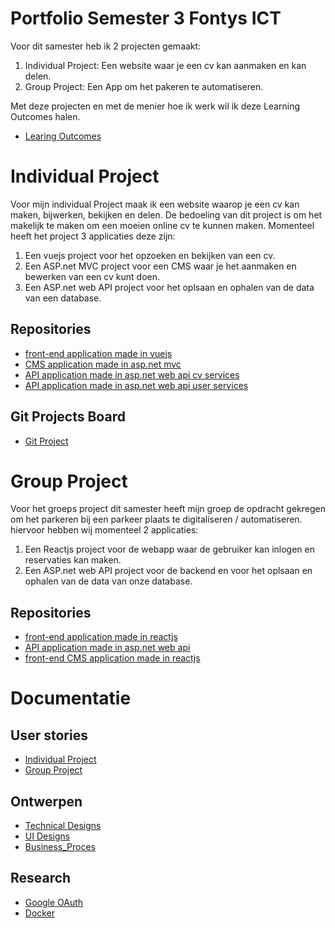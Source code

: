 # Portfolio Semester 3 Fontys ICT

Voor dit samester heb ik 2 projecten gemaakt: 
1. Individual Project: Een website waar je een cv kan aanmaken en kan delen.
2. Group Project: Een App om het pakeren te automatiseren.

Met deze projecten en met de menier hoe ik werk wil ik deze Learning Outcomes halen.
- [Learing Outcomes]( https://github.com/davey2206/Portfolio_Semester_3/blob/main/Documentatie/Learning_Outcomes.md )

# Individual Project

Voor mijn individual Project maak ik een website waarop je een cv kan maken, bijwerken, bekijken en delen.
De bedoeling van dit project is om het makelijk te maken om een moeien online cv te kunnen maken.
Momenteel heeft het project 3 applicaties deze zijn:
1. Een vuejs project voor het opzoeken en bekijken van een cv.
2. Een ASP.net MVC project voor een CMS waar je het aanmaken en bewerken van een cv kunt doen.
3. Een ASP.net web API project voor het oplsaan en ophalen van de data van een database.

## Repositories
- [front-end application made in vuejs](https://github.com/davey2206/MijnCV)
- [CMS application made in asp.net mvc](https://github.com/davey2206/MijnCV_CMS)
- [API application made in asp.net web api cv services](https://github.com/davey2206/MijnCV_API)
- [API application made in asp.net web api user services](https://github.com/davey2206/MijnCV_User_Service)

## Git Projects Board
- [Git Project](https://github.com/users/davey2206/projects/1/views/1)

# Group Project

Voor het groeps project dit samester heeft mijn groep de opdracht gekregen om het parkeren bij een parkeer plaats te digitaliseren / automatiseren.
hiervoor hebben wij momenteel 2 applicaties:
1. Een Reactjs project voor de webapp waar de gebruiker kan inlogen en reservaties kan maken.
2. Een ASP.net web API project voor de backend en voor het oplsaan en ophalen van de data van onze database.

## Repositories
- [front-end application made in reactjs](https://github.com/davey2206/proftaak_s3_front-end)
- [API application made in asp.net web api](https://github.com/davey2206/Proftaak_S3_API)
- [front-end CMS application made in reactjs](https://github.com/ParKings-inc/ParKings.CMS.UI.React)

# Documentatie

## User stories
- [Individual Project](https://github.com/davey2206/Portfolio_Semester_3/blob/main/Documentatie/UserStories/UserStories_Individual_Project.md)
- [Group Project](https://github.com/davey2206/Portfolio_Semester_3/blob/main/Documentatie/UserStories/UserStories_Group_Project.md)

## Ontwerpen

- [Technical Designs](https://github.com/davey2206/Portfolio_Semester_3/blob/main/Documentatie/Ontwerpen/Technical_design.md)
- [UI Designs](https://github.com/davey2206/Portfolio_Semester_3/blob/main/Documentatie/Ontwerpen/UX.md)
- [Business_Proces](https://github.com/davey2206/Portfolio_Semester_3/blob/main/Documentatie/Ontwerpen/Business_Process.md)

## Research
- [Google OAuth](https://github.com/davey2206/Portfolio_Semester_3/blob/main/Documentatie/Research/Research_Google_login.md)
- [Docker](https://github.com/davey2206/Portfolio_Semester_3/blob/main/Documentatie/Research/Research_Docker.md)
